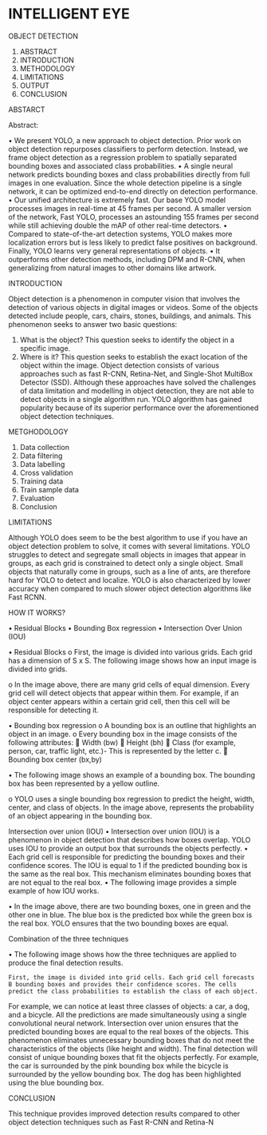 # INTELLIGENT EYE
OBJECT DETECTION

01.	ABSTRACT
02.	INTRODUCTION
03.	METHODOLOGY
04.	LIMITATIONS
05.	OUTPUT
06.	CONCLUSION

ABSTARCT

Abstract:

•	We present YOLO, a new approach to object detection. Prior work on object detection repurposes classifiers to perform detection. Instead, we frame object detection as a regression problem to spatially separated bounding boxes and associated class probabilities. 
•	A single neural network predicts bounding boxes and class probabilities directly from full images in one evaluation. Since the whole detection pipeline is a single network, it can be optimized end-to-end directly on detection performance. 
•	Our unified architecture is extremely fast. Our base YOLO model processes images in real-time at 45 frames per second. A smaller version of the network, Fast YOLO, processes an astounding 155 frames per second while still achieving double the mAP of other real-time detectors.
•	 Compared to state-of-the-art detection systems, YOLO makes more localization errors but is less likely to predict false positives on background. Finally, YOLO learns very general representations of objects.
•	 It outperforms other detection methods, including DPM and R-CNN, when generalizing from natural images to other domains like artwork.

INTRODUCTION

Object detection is a phenomenon in computer vision that involves the detection of various objects in digital images or videos. Some of the objects detected include people, cars, chairs, stones, buildings, and animals.
This phenomenon seeks to answer two basic questions:
1.	What is the object? This question seeks to identify the object in a specific image.
2.	Where is it? This question seeks to establish the exact location of the object within the image.
Object detection consists of various approaches such as fast R-CNN, Retina-Net, and Single-Shot MultiBox Detector (SSD). Although these approaches have solved the challenges of data limitation and modelling in object detection, they are not able to detect objects in a single algorithm run. YOLO algorithm has gained popularity because of its superior performance over the aforementioned object detection techniques.

METGHODOLOGY

01.	Data collection
02.	Data filtering
03.	Data labelling
04.	Cross validation
05.	Training data
06.	Train sample data
07.	Evaluation
08.	Conclusion

LIMITATIONS

Although YOLO does seem to be the best algorithm to use if you have an object detection problem to solve, it comes with several limitations.
YOLO struggles to detect and segregate small objects in images that appear in groups, as each grid is constrained to detect only a single object. Small objects that naturally come in groups, such as a line of ants, are therefore hard for YOLO to detect and localize.
YOLO is also characterized by lower accuracy when compared to much slower object detection algorithms like Fast RCNN.


HOW IT WORKS?

•	Residual Blocks
•	Bounding Box regression
•	Intersection Over Union (IOU)


•	Residual Blocks
o	 First, the image is divided into various grids. Each grid has a dimension of S x S. The following image shows how an input image is divided into grids.

 



o	In the image above, there are many grid cells of equal dimension. Every grid cell will detect objects that appear within them. For example, if an object center appears within a certain grid cell, then this cell will be responsible for detecting it.

•	Bounding box regression
o	A bounding box is an outline that highlights an object in an image.
o	Every bounding box in the image consists of the following attributes:
	Width (bw)
	Height (bh)
	Class (for example, person, car, traffic light, etc.)- This is represented by the letter c.
	Bounding box center (bx,by)

•	The following image shows an example of a bounding box. The bounding box has been represented by a yellow outline.

 
 

o	YOLO uses a single bounding box regression to predict the height, width, center, and class of objects. In the image above, represents the probability of an object appearing in the bounding box.

Intersection over union (IOU)
•	Intersection over union (IOU) is a phenomenon in object detection that describes how boxes overlap. YOLO uses IOU to provide an output box that surrounds the objects perfectly.
•	Each grid cell is responsible for predicting the bounding boxes and their confidence scores. The IOU is equal to 1 if the predicted bounding box is the same as the real box. This mechanism eliminates bounding boxes that are not equal to the real box.
•	The following image provides a simple example of how IOU works.

 


•	In the image above, there are two bounding boxes, one in green and the other one in blue. The blue box is the predicted box while the green box is the real box. YOLO ensures that the two bounding boxes are equal.


Combination of the three techniques

•	The following image shows how the three techniques are applied to produce the final detection results.
 






	First, the image is divided into grid cells. Each grid cell forecasts B bounding boxes and provides their confidence scores. The cells predict the class probabilities to establish the class of each object.
For example, we can notice at least three classes of objects: a car, a dog, and a bicycle. All the predictions are made simultaneously using a single convolutional neural network.
Intersection over union ensures that the predicted bounding boxes are equal to the real boxes of the objects. This phenomenon eliminates unnecessary bounding boxes that do not meet the characteristics of the objects (like height and width). The final detection will consist of unique bounding boxes that fit the objects perfectly.
For example, the car is surrounded by the pink bounding box while the bicycle is surrounded by the yellow bounding box. The dog has been highlighted using the blue bounding box.
  		
CONCLUSION

This technique provides improved detection results compared to other object detection techniques such as Fast R-CNN and Retina-N

